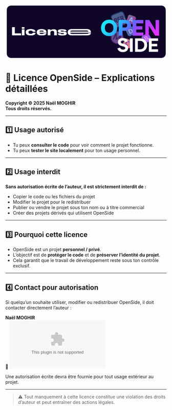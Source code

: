 ![OpenSide License Banner](assets/OPENSIDE2025headerLICENSE.png)
# 📜 Licence OpenSide – Explications détaillées

**Copyright © 2025 Naël MOGHIR**  
**Tous droits réservés.**

---

## 1️⃣ Usage autorisé

- Tu peux **consulter le code** pour voir comment le projet fonctionne.  
- Tu peux **tester le site localement** pour ton usage personnel.  

---

## 2️⃣ Usage interdit

**Sans autorisation écrite de l’auteur, il est strictement interdit de :**  

- Copier le code ou les fichiers du projet  
- Modifier le projet pour le redistribuer  
- Publier ou vendre le projet sous ton nom ou à titre commercial  
- Créer des projets dérivés qui utilisent OpenSide  

---

## 3️⃣ Pourquoi cette licence

- OpenSide est un projet **personnel / privé**.  
- L’objectif est de **protéger le code** et de **préserver l’identité du projet**.  
- Cela garantit que le travail de développement reste sous ton contrôle exclusif.  

---

## 4️⃣ Contact pour autorisation

Si quelqu’un souhaite utiliser, modifier ou redistribuer OpenSide, il doit contacter directement l’auteur :  

**Naël MOGHIR**  
📧 ![naelmoghir.pro@gmail.com](mailto:naelmoghir.pro@gmail.com)  

Une autorisation écrite devra être fournie pour tout usage extérieur au projet.  

---

> ⚠️ Tout manquement à cette licence constitue une violation des droits d’auteur et peut entraîner des actions légales.
